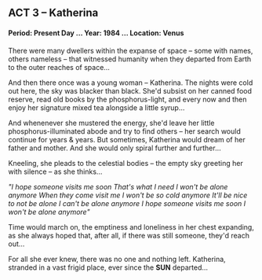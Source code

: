## ACT 3 – Katherina

#### Period: Present Day … Year: 1984 … Location: Venus

There were many dwellers within the expanse of space – some with names, others nameless – that witnessed humanity when they departed from Earth to the outer reaches of space…

And then there once was a young woman – Katherina.
The nights were cold out here, the sky was blacker than black.
She'd subsist on her canned food reserve, read old books by the phosphorus-light, and every now and then enjoy her signature mixed tea alongside a little syrup…

And whenenever she mustered the energy, she'd leave her little phosphorus-illuminated abode and try to find others – her search would continue for years & years.
But sometimes, Katherina would dream of her father and mother.
And she would only spiral further and further…

Kneeling, she pleads to the celestial bodies – the empty sky greeting her with silence – as she thinks…

*"I hope someone visits me soon*
*That's what I need*
*I won't be alone anymore*
*When they come visit me*
*I won't be so cold anymore*
*It'll be nice to not be alone*
*I can't be alone anymore*
*I hope someone visits me soon*
*I won't be alone anymore"* 

Time would march on, the emptiness and loneliness in her chest expanding, as she always hoped that, after all, if there was still someone, they'd reach out…

For all she ever knew, there was no one and nothing left.
Katherina, stranded in a vast frigid place, ever since the **SUN** departed…